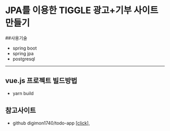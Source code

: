 # JPA를 이용한 TIGGLE 광고+기부 사이트 만들기


##사용기술
* spring boot
* spring jpa
* postgresql

---

## vue.js 프로젝트 빌드방법
* yarn build

## 참고사이트
*  github digimon1740/todo-app [[click]][1],

[1]: https://github.com/digimon1740/todo-app



